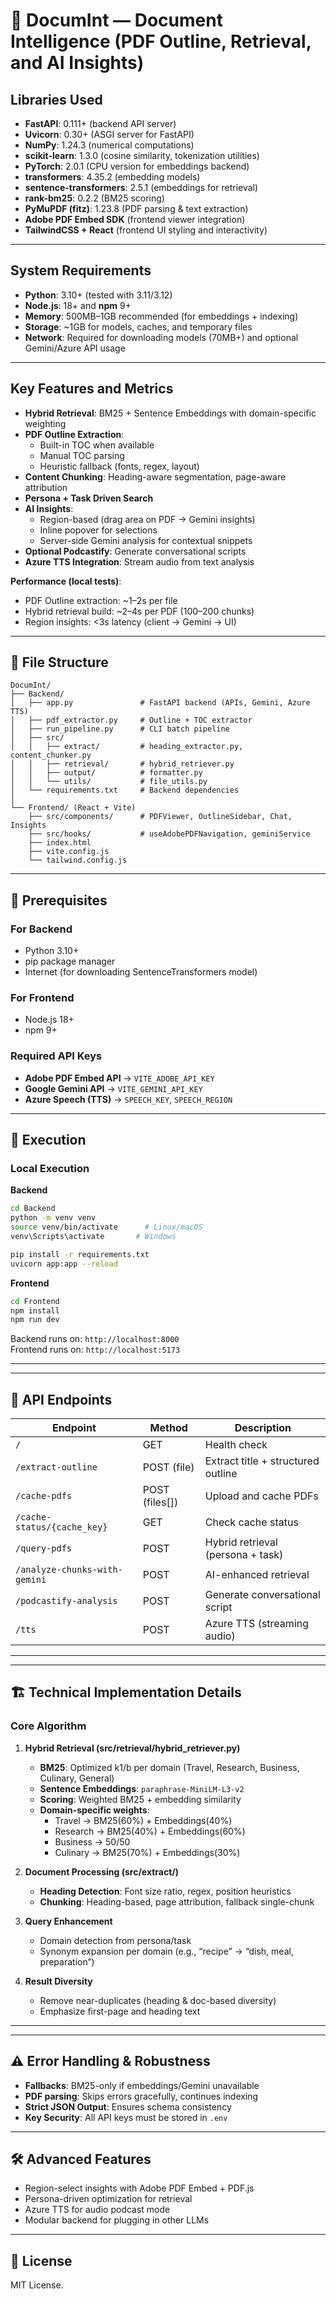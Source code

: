 # 📘 DocumInt — Document Intelligence (PDF Outline, Retrieval, and AI Insights)

## Libraries Used
- **FastAPI**: 0.111+ (backend API server)  
- **Uvicorn**: 0.30+ (ASGI server for FastAPI)  
- **NumPy**: 1.24.3 (numerical computations)  
- **scikit-learn**: 1.3.0 (cosine similarity, tokenization utilities)  
- **PyTorch**: 2.0.1 (CPU version for embeddings backend)  
- **transformers**: 4.35.2 (embedding models)  
- **sentence-transformers**: 2.5.1 (embeddings for retrieval)  
- **rank-bm25**: 0.2.2 (BM25 scoring)  
- **PyMuPDF (fitz)**: 1.23.8 (PDF parsing & text extraction)  
- **Adobe PDF Embed SDK** (frontend viewer integration)  
- **TailwindCSS + React** (frontend UI styling and interactivity)  

---

## System Requirements
- **Python**: 3.10+ (tested with 3.11/3.12)  
- **Node.js**: 18+ and **npm** 9+  
- **Memory**: 500MB–1GB recommended (for embeddings + indexing)  
- **Storage**: ~1GB for models, caches, and temporary files  
- **Network**: Required for downloading models (70MB+) and optional Gemini/Azure API usage  

---

## Key Features and Metrics
- **Hybrid Retrieval**: BM25 + Sentence Embeddings with domain-specific weighting  
- **PDF Outline Extraction**:
  - Built-in TOC when available
  - Manual TOC parsing
  - Heuristic fallback (fonts, regex, layout)  
- **Content Chunking**: Heading-aware segmentation, page-aware attribution  
- **Persona + Task Driven Search**  
- **AI Insights**:
  - Region-based (drag area on PDF → Gemini insights)  
  - Inline popover for selections  
  - Server-side Gemini analysis for contextual snippets  
- **Optional Podcastify**: Generate conversational scripts  
- **Azure TTS Integration**: Stream audio from text analysis  

**Performance (local tests)**:
- PDF Outline extraction: ~1–2s per file  
- Hybrid retrieval build: ~2–4s per PDF (100–200 chunks)  
- Region insights: <3s latency (client → Gemini → UI)  

---

## 📁 File Structure
```
DocumInt/
├── Backend/
│   ├── app.py               # FastAPI backend (APIs, Gemini, Azure TTS)
│   ├── pdf_extractor.py     # Outline + TOC extractor
│   ├── run_pipeline.py      # CLI batch pipeline
│   ├── src/
│   │   ├── extract/         # heading_extractor.py, content_chunker.py
│   │   ├── retrieval/       # hybrid_retriever.py
│   │   ├── output/          # formatter.py
│   │   └── utils/           # file_utils.py
│   └── requirements.txt     # Backend dependencies
│
└── Frontend/ (React + Vite)
    ├── src/components/      # PDFViewer, OutlineSidebar, Chat, Insights
    ├── src/hooks/           # useAdobePDFNavigation, geminiService
    ├── index.html
    ├── vite.config.js
    └── tailwind.config.js
```

---

## 🔧 Prerequisites
### For Backend
- Python 3.10+  
- pip package manager  
- Internet (for downloading SentenceTransformers model)  

### For Frontend
- Node.js 18+  
- npm 9+  

### Required API Keys
- **Adobe PDF Embed API** → `VITE_ADOBE_API_KEY`  
- **Google Gemini API** → `VITE_GEMINI_API_KEY`  
- **Azure Speech (TTS)** → `SPEECH_KEY`, `SPEECH_REGION`  

---

## 🚀 Execution

### Local Execution

**Backend**
```bash
cd Backend
python -m venv venv
source venv/bin/activate      # Linux/macOS
venv\Scripts\activate       # Windows

pip install -r requirements.txt
uvicorn app:app --reload
```

**Frontend**
```bash
cd Frontend
npm install
npm run dev
```

Backend runs on: `http://localhost:8000`  
Frontend runs on: `http://localhost:5173`  

---



---

## 📡 API Endpoints

| Endpoint | Method | Description |
|----------|--------|-------------|
| `/` | GET | Health check |
| `/extract-outline` | POST (file) | Extract title + structured outline |
| `/cache-pdfs` | POST (files[]) | Upload and cache PDFs |
| `/cache-status/{cache_key}` | GET | Check cache status |
| `/query-pdfs` | POST | Hybrid retrieval (persona + task) |
| `/analyze-chunks-with-gemini` | POST | AI-enhanced retrieval |
| `/podcastify-analysis` | POST | Generate conversational script |
| `/tts` | POST | Azure TTS (streaming audio) |

---



---

## 🏗️ Technical Implementation Details

### Core Algorithm
1. **Hybrid Retrieval (src/retrieval/hybrid_retriever.py)**  
   - **BM25**: Optimized k1/b per domain (Travel, Research, Business, Culinary, General)  
   - **Sentence Embeddings**: `paraphrase-MiniLM-L3-v2`  
   - **Scoring**: Weighted BM25 + embedding similarity  
   - **Domain-specific weights**:  
     - Travel → BM25(60%) + Embeddings(40%)  
     - Research → BM25(40%) + Embeddings(60%)  
     - Business → 50/50  
     - Culinary → BM25(70%) + Embeddings(30%)  

2. **Document Processing (src/extract/)**  
   - **Heading Detection**: Font size ratio, regex, position heuristics  
   - **Chunking**: Heading-based, page attribution, fallback single-chunk  

3. **Query Enhancement**  
   - Domain detection from persona/task  
   - Synonym expansion per domain (e.g., “recipe” → “dish, meal, preparation”)  

4. **Result Diversity**  
   - Remove near-duplicates (heading & doc-based diversity)  
   - Emphasize first-page and heading text  

---

 

---

## ⚠️ Error Handling & Robustness
- **Fallbacks**: BM25-only if embeddings/Gemini unavailable  
- **PDF parsing**: Skips errors gracefully, continues indexing  
- **Strict JSON Output**: Ensures schema consistency  
- **Key Security**: All API keys must be stored in `.env`  

---

## 🛠️ Advanced Features
- Region-select insights with Adobe PDF Embed + PDF.js  
- Persona-driven optimization for retrieval  
- Azure TTS for audio podcast mode  
- Modular backend for plugging in other LLMs  

---

## 📜 License
MIT License.
